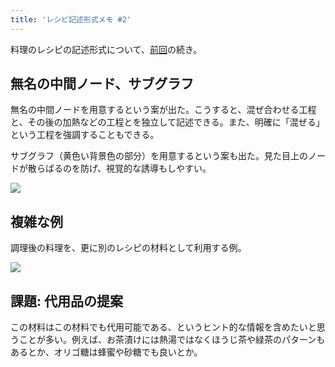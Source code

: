 ```yaml
---
title: 'レシピ記述形式メモ #2'
---
```

料理のレシピの記述形式について、[前回](https://r7kamura.com/articles/2022-05-13-mermaid-recipe-memo)の続き。

無名の中間ノード、サブグラフ
--------------

無名の中間ノードを用意するという案が出た。こうすると、混ぜ合わせる工程と、その後の加熱などの工程とを独立して記述できる。また、明確に「混ぜる」という工程を強調することもできる。

サブグラフ（黄色い背景色の部分）を用意するという案も出た。見た目上のノードが散らばるのを防げ、視覚的な誘導もしやすい。

![](https://lh3.googleusercontent.com/Ul0rL1OtfWL_EUejrT7K3eSU3sshBeev8PmswWxxDHv9uFQe8QLZ8haGyNmhoirtBNEgX0_2Pw3UCOkh8DT0ZWtC3NrscXH_SHVE6dL48ZFNeUAUhrgwGY062_2sGMMEBAQheIB82lv8zxrpnTIMoA)

複雑な例
----

調理後の料理を、更に別のレシピの材料として利用する例。

![](https://lh4.googleusercontent.com/YQ9c7k2EHeAN_BtMgctMnNN8kAxAXa187CvdYMjr6YAcys8hIjQshAY3aaG-GJ5T2rEpAk-TtCMX-KEJs7BczxcYuzs1lyBI7cnpFiUWGB4NlKKqFnep49t1RrzNabUKH0jtRbIyfKMX3mo2b14Stw)

課題: 代用品の提案
----------

この材料はこの材料でも代用可能である、というヒント的な情報を含めたいと思うことが多い。例えば、お茶漬けには熱湯ではなくほうじ茶や緑茶のパターンもあるとか、オリゴ糖は蜂蜜や砂糖でも良いとか。
